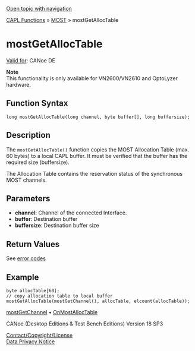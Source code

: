 [Open topic with navigation](../../../../../CANoeDEFamily.htm#Topics/CAPLFunctions/MOST/Functions/CAPLfunctionMOSTGetAllocTable.md)

[CAPL Functions](../../CAPLfunctions.md) » [MOST](../CAPLfunctionsMOSTOverview.md) » mostGetAllocTable

# mostGetAllocTable

[Valid for](../../../Shared/FeatureAvailability.md): CANoe DE

**Note**  
This functionality is only available for VN2600/VN2610 and OptoLyzer hardware.

## Function Syntax

```plaintext
long mostGetAllocTable(long channel, byte buffer[], long buffersize);
```

## Description

The `mostGetAllocTable()` function copies the MOST Allocation Table (max. 60 bytes) to a local CAPL buffer. It must be verified that the buffer has the required size (buffersize).

The Allocation Table contains the reservation status of the synchronous MOST channels.

## Parameters

- **channel**: Channel of the connected Interface.
- **buffer**: Destination buffer
- **buffersize**: Destination buffer size

## Return Values

See [error codes](../CAPLfunctionsMOSTErrorCodes.md)

## Example

```plaintext
byte allocTable[60];
// copy allocation table to local buffer
mostGetAllocTable(mostGetChannel(), allocTable, elcount(allocTable));
```

[mostGetChannel](CAPLfunctionMOSTGetChannel.md) • [OnMostAllocTable](../EventProcedures/CAPLfunctionOnMOSTAllocTable.md)

CANoe (Desktop Editions & Test Bench Editions) Version 18 SP3

[Contact/Copyright/License](../../../Shared/ContactCopyrightLicense.md)  
[Data Privacy Notice](https://www.vector.com/int/en/company/get-info/privacy-policy/)
